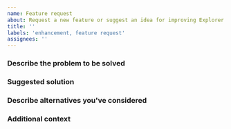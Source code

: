 ```yaml
---
name: Feature request
about: Request a new feature or suggest an idea for improving Explorer 1
title: ''
labels: 'enhancement, feature request'
assignees: ''
---
```


### Describe the problem to be solved

<!-- Describe the problem that this feature request will solve. -->

### Suggested solution

<!-- Describe what you think is the best solution to this problem -->

### Describe alternatives you've considered

<!--
  There can be multiple ways to solve a problem.
  Please describe any other solutions you've considered.
-->

### Additional context

<!-- Include any relevant information or links to existing issues -->
